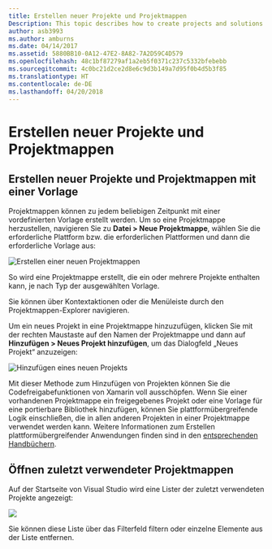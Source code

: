 ```yaml
---
title: Erstellen neuer Projekte und Projektmappen
Description: This topic describes how to create projects and solutions in Visual Studio for Mac
author: asb3993
ms.author: amburns
ms.date: 04/14/2017
ms.assetid: 5880BB10-0A12-47E2-8A82-7A2D59C4D579
ms.openlocfilehash: 48c1bf87279af1a2eb5f0371c237c5332bfebebb
ms.sourcegitcommit: 4c0bc21d2ce2d8e6c9d3b149a7d95f0b4d5b3f85
ms.translationtype: HT
ms.contentlocale: de-DE
ms.lasthandoff: 04/20/2018
---
```

# <a name="creating-new-projects-and-solutions"></a>Erstellen neuer Projekte und Projektmappen

## <a name="creating-new-projects-and-solutions-from-a-template"></a>Erstellen neuer Projekte und Projektmappen mit einer Vorlage

Projektmappen können zu jedem beliebigen Zeitpunkt mit einer vordefinierten Vorlage erstellt werden. Um so eine Projektmappe herzustellen, navigieren Sie zu **Datei > Neue Projektmappe**, wählen Sie die erforderliche Plattform bzw. die erforderlichen Plattformen und dann die erforderliche Vorlage aus:

![Erstellen einer neuen Projektmappen](media/projects-and-solutions-image0.png)

So wird eine Projektmappe erstellt, die ein oder mehrere Projekte enthalten kann, je nach Typ der ausgewählten Vorlage.

Sie können über Kontextaktionen oder die Menüleiste durch den Projektmappen-Explorer navigieren.

Um ein neues Projekt in eine Projektmappe hinzuzufügen, klicken Sie mit der rechten Maustaste auf den Namen der Projektmappe und dann auf **Hinzufügen > Neues Projekt hinzufügen**, um das Dialogfeld „Neues Projekt“ anzuzeigen:

 ![Hinzufügen eines neuen Projekts](media/projects-and-solutions-image4.png)

Mit dieser Methode zum Hinzufügen von Projekten können Sie die Codefreigabefunktionen von Xamarin voll ausschöpfen. Wenn Sie einer vorhandenen Projektmappe ein freigegebenes Projekt oder eine Vorlage für eine portierbare Bibliothek hinzufügen, können Sie plattformübergreifende Logik einschließen, die in allen anderen Projekten in einer Projektmappe verwendet werden kann. Weitere Informationen zum Erstellen plattformübergreifender Anwendungen finden sind in den [entsprechenden Handbüchern](https://developer.xamarin.com/guides/cross-platform/application_fundamentals/code-sharing/).

## <a name="opening-recent-solutions"></a>Öffnen zuletzt verwendeter Projektmappen

Auf der Startseite von Visual Studio wird eine Lister der zuletzt verwendeten Projekte angezeigt:

 ![](media/create-new-projects-recent.png)

Sie können diese Liste über das Filterfeld filtern oder einzelne Elemente aus der Liste entfernen. 
 